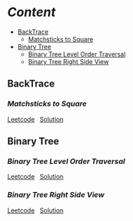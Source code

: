 # ***Content***

- [BackTrace](#backtrace)
  - [Matchsticks to Square](#matchsticks-to-square)
- [Binary Tree](#binary-tree)
  - [Binary Tree Level Order Traversal](#binary-tree-level-order-traversal)
  - [Binary Tree Right Side View](#binary-tree-right-side-view)

## **BackTrace**

### ***Matchsticks to Square***

[Leetcode](https://leetcode.com/problems/matchsticks-to-square/)&nbsp;&nbsp;
[Solution](https://github.com/davidtsai0720/notes/blob/main/leetcode/0473.cpp)

## **Binary Tree**

### ***Binary Tree Level Order Traversal***

[Leetcode](https://leetcode.com/problems/binary-tree-level-order-traversal/)&nbsp;&nbsp;
[Solution](https://github.com/davidtsai0720/notes/blob/main/leetcode/0102.cpp)

### ***Binary Tree Right Side View***

[Leetcode](https://leetcode.com/problems/binary-tree-right-side-view/)&nbsp;&nbsp;
[Solution](https://github.com/davidtsai0720/notes/blob/main/leetcode/0199.cpp)
